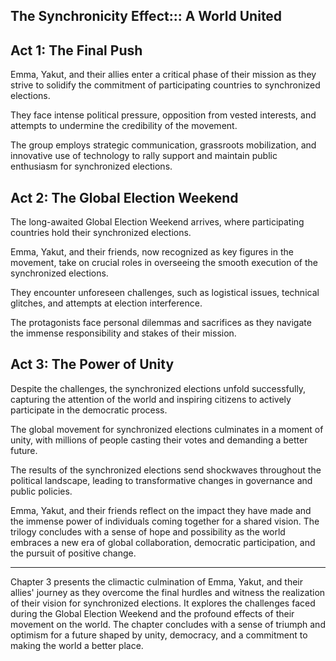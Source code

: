 ## The Synchronicity Effect::: A World United

## Act 1: The Final Push

Emma, Yakut, and their allies enter a critical phase of their mission as they strive to solidify the commitment of participating countries to synchronized elections.

They face intense political pressure, opposition from vested interests, and attempts to undermine the credibility of the movement.

The group employs strategic communication, grassroots mobilization, and innovative use of technology to rally support and maintain public enthusiasm for synchronized elections.

## Act 2: The Global Election Weekend

The long-awaited Global Election Weekend arrives, where participating countries hold their synchronized elections.

Emma, Yakut, and their friends, now recognized as key figures in the movement, take on crucial roles in overseeing the smooth execution of the synchronized elections.

They encounter unforeseen challenges, such as logistical issues, technical glitches, and attempts at election interference.

The protagonists face personal dilemmas and sacrifices as they navigate the immense responsibility and stakes of their mission.

## Act 3: The Power of Unity

Despite the challenges, the synchronized elections unfold successfully, capturing the attention of the world and inspiring citizens to actively participate in the democratic process.

The global movement for synchronized elections culminates in a moment of unity, with millions of people casting their votes and demanding a better future.

The results of the synchronized elections send shockwaves throughout the political landscape, leading to transformative changes in governance and public policies.

Emma, Yakut, and their friends reflect on the impact they have made and the immense power of individuals coming together for a shared vision.
The trilogy concludes with a sense of hope and possibility as the world embraces a new era of global collaboration, democratic participation, and the pursuit of positive change.

---
Chapter 3 presents the climactic culmination of Emma, Yakut, and their allies' journey as they overcome the final hurdles and witness the realization of their vision for synchronized elections. It explores the challenges faced during the Global Election Weekend and the profound effects of their movement on the world. The chapter concludes with a sense of triumph and optimism for a future shaped by unity, democracy, and a commitment to making the world a better place.